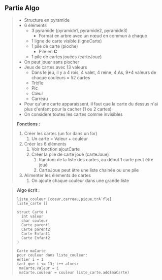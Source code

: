 ## Partie Algo 

> * Structure en pyramide 
> * 6 éléments
>   * 3 pyramide (pyramide1, pyramide2, pyramide3)
>     * Format en arbre avec un nœud en commun à chaque 
>   * 1 ligne de carte visible (ligneCarte)
>   * 1 pile de carte (pioche)
>     * Pile en **C**
>   * 1 pile de cartes jouées (carteJoue)
> * On peut jouer sans piocher 
> * Jeux de cartes avec 13 valeurs
>   * Dans le jeu, il y a 4 rois, 4 valet, 4 reine, 4 As, 9*4 valeurs de chaque couleurs = 52 cartes
>   * Trèfle
>   * Pic
>   * Cœur
>   * Carreau
> * Pour qu'une carte apparaissent, il faut que la carte du dessus n'ai plus d'enfant pour la cacher (1 ou 2 cartes)
> * On considère toutes les cartes comme invisibles 
>
> <u>**Fonctions :**</u>
>
> 1. Créer les cartes (un for dans un for)
>    1. Un carte = Valeur + couleur 
> 2. Créer les 6 éléments 
>    1. Voir fonction ajoutCarte
>    2. Créer la pile de carte joué (carteJoue)
>       1. Random de la liste des cartes, au début 1 carte peut être joué
>       2. CarteJoue peut être une liste chainée ou une pile
> 3. Alimenter les éléments de cartes
>    1. On ajoute chaque couleur dans une grande liste 

> **Algo écrit :**
>
> 
> ```
> liste_couleur [coeur,carreau,pique,trÃ¨fle]
>liste_carte []
>
>struct Carte (
>	int valeur
>	char couleur
>	Carte parent1
>	Carte parent2
>	Carte Enfant1
>	Carte Enfant2
>)
> 
> Carte maCarte 
> pour couleur dans liste_couleur: 
> entier i = 1 
> tant que i <= 13; i++ alors: 	
> ​	maCarte.valeur = i 	
> ​	maCarte.couleur = couleur liste_carte.add(maCarte) 
> ```
